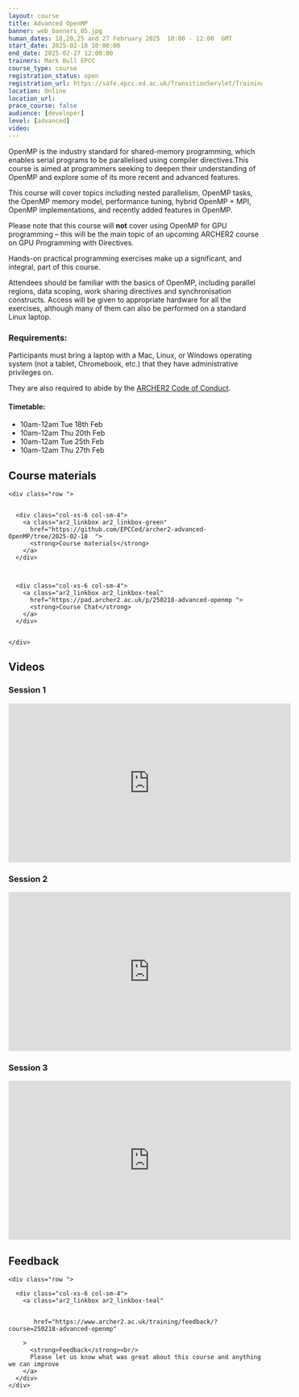 ```yaml
---
layout: course
title: Advanced OpenMP
banner: web_banners_05.jpg 
human_dates: 18,20,25 and 27 February 2025  10:00 - 12:00  GMT
start_date: 2025-02-18 10:00:00
end_date: 2025-02-27 12:00:00
trainers: Mark Bull EPCC
course_type: course
registration_status: open
registration_url: https://safe.epcc.ed.ac.uk/TransitionServlet/TrainingCourse/250218-Advanced-OpenMP
location: Online
location_url:
prace_course: false
audience: [developer]
level: [advanced]
video: 
---
```



OpenMP is the industry standard for shared-memory programming, which enables serial programs to be parallelised using compiler directives.This course is aimed at programmers seeking to deepen their understanding of OpenMP and explore some of its more recent and advanced features.

This course will cover topics including nested parallelism, OpenMP tasks, the OpenMP memory model, performance tuning, hybrid OpenMP + MPI, OpenMP implementations, and recently added features in OpenMP.

Please note that this course will **not** cover using OpenMP for GPU programming – this will be the main topic of an upcoming ARCHER2 course on GPU Programming with Directives.

Hands-on practical programming exercises make up a significant, and integral, part of this course.

Attendees should be familiar with the basics of OpenMP, including parallel regions, data scoping, work sharing directives and synchronisation constructs. Access will be given to appropriate hardware for all the exercises, although many of them can also be performed on a standard Linux laptop.

### Requirements:

Participants must bring a laptop with a Mac, Linux, or Windows operating system (not a tablet, Chromebook, etc.) that they have administrative privileges on.

They are also required to abide by the [ARCHER2  Code of Conduct](../../../about/policies/code-of-conduct.html). 


#### Timetable:

- 10am-12am Tue 18th Feb 
- 10am-12am Thu 20th Feb 
- 10am-12am Tue 25th Feb 
- 10am-12am Thu 27th Feb 


<section id="service">

 


<h2><a name="materials">Course materials</a></h2>



    <div class="row ">	

		
      <div class="col-xs-6 col-sm-4">
        <a class="ar2_linkbox ar2_linkbox-green" 
          href="https://github.com/EPCCed/archer2-advanced-OpenMP/tree/2025-02-18  ">
          <strong>Course materials</strong> 
        </a>
      </div>


 
      <div class="col-xs-6 col-sm-4">
        <a class="ar2_linkbox ar2_linkbox-teal" 
          href="https://pad.archer2.ac.uk/p/250218-advanced-openmp ">
          <strong>Course Chat</strong>       
        </a>
      </div>
		

 	</div>
		



<h2><a name="videos">Videos</a></h2>

<h3>Session 1</h3>

<div>
	<iframe title="Video" width="560" height="315" src="https://www.youtube.com/embed/_MsBKnLZbpQ    " frameborder="0" allow="accelerometer; autoplay; encrypted-media; gyroscope; picture-in-picture" allowfullscreen></iframe>
</div>
				



<h3>Session 2</h3>

<div>
	<iframe title="Video" width="560" height="315" src=" https://www.youtube.com/embed/HpXgcwPzHjM                                      " frameborder="0" allow="accelerometer; autoplay; encrypted-media; gyroscope; picture-in-picture" allowfullscreen></iframe>
</div>


<h3>Session 3</h3>

<div>
	<iframe title="Video" width="560" height="315" src=" https://www.youtube.com/embed/1CpAN1sSD3c                                      " frameborder="0" allow="accelerometer; autoplay; encrypted-media; gyroscope; picture-in-picture" allowfullscreen></iframe>
</div>

<!--

<h3>Session 4</h3>

<div>
	<iframe title="Video" width="560" height="315" src=" https://www.youtube.com/embed/xxxxxx                                     " frameborder="0" allow="accelerometer; autoplay; encrypted-media; gyroscope; picture-in-picture" allowfullscreen></iframe>
</div>

-->




<h2><a name="feedback">Feedback</a></h2>


    <div class="row ">	

      <div class="col-xs-6 col-sm-4">
        <a class="ar2_linkbox ar2_linkbox-teal" 


		   href="https://www.archer2.ac.uk/training/feedback/?course=250218-advanced-openmp"

		>
          <strong>Feedback</strong><br/>
          Please let us know what was great about this course and anything we can improve
        </a>
      </div>
    </div>
		

 
</section>


